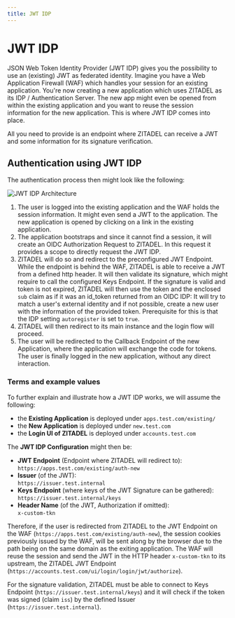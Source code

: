 ```yaml
---
title: JWT IDP
---
```



# JWT IDP

JSON Web Token Identity Provider (JWT IDP) gives you the possibility to use an (existing) JWT as federated identity.
Imagine you have a Web Application Firewall (WAF) which handles your session for an existing application.
You're now creating a new application which uses ZITADEL as its IDP / Authentication Server.
The new app might even be opened from within the existing application and you want to reuse the session information for the new application.
This is where JWT IDP comes into place.

All you need to provide is an endpoint where ZITADEL can receive a JWT and some information for its signature verification.

## Authentication using JWT IDP

The authentication process then might look like the following:

![JWT IDP Architecture](/img/concepts/objects/jwt_idp.png)

1. The user is logged into the existing application and the WAF holds the session information. It might even send a JWT to the application.
   The new application is opened by clicking on a link in the existing application.
2. The application bootstraps and since it cannot find a session, it will create an OIDC Authorization Request to ZITADEL.
   In this request it provides a scope to directly request the JWT IDP.
3. ZITADEL will do so and redirect to the preconfigured JWT Endpoint. While the endpoint is behind the WAF, ZITADEL is able to receive a JWT from a defined http header.
   It will then validate its signature, which might require to call the configured Keys Endpoint.
   If the signature is valid and token is not expired, ZITADEL will then use the token and the enclosed `sub` claim as if it was an id_token returned from an OIDC IDP:
   It will try to match a user's external identity and if not possible, create a new user with the information of the provided token.
   Prerequisite for this is that the IDP setting `autoregister` is set to `true`.
4. ZITADEL will then redirect to its main instance and the login flow will proceed.
5. The user will be redirected to the Callback Endpoint of the new Application, where the application will exchange the code for tokens.
   The user is finally logged in the new application, without any direct interaction.

### Terms and example values

To further explain and illustrate how a JWT IDP works, we will assume the following:

- the **Existing Application** is deployed under `apps.test.com/existing/`
- the **New Application** is deployed under `new.test.com`
- the **Login UI of ZITADEL** is deployed under `accounts.test.com`

The **JWT IDP Configuration** might then be:
  - **JWT Endpoint** (Endpoint where ZITADEL will redirect to):<br/>`https://apps.test.com/existing/auth-new`
  - **Issuer** (of the JWT):<br/>`https://issuer.test.internal`
  - **Keys Endpoint** (where keys of the JWT Signature can be gathered):<br/>`https://issuer.test.internal/keys`
  - **Header Name** (of the JWT, Authorization if omitted):<br/>`x-custom-tkn`

Therefore, if the user is redirected from ZITADEL to the JWT Endpoint on the WAF (`https://apps.test.com/existing/auth-new`), 
the session cookies previously issued by the WAF, will be sent along by the browser due to the path being on the same domain as the exiting application.
The WAF will reuse the session and send the JWT in the HTTP header `x-custom-tkn` to its upstream, the ZITADEL JWT Endpoint (`https://accounts.test.com/ui/login/login/jwt/authorize`).

For the signature validation, ZITADEL must be able to connect to Keys Endpoint (`https://issuer.test.internal/keys`) 
and it will check if the token was signed (claim `iss`) by the defined Issuer (`https://issuer.test.internal`).

